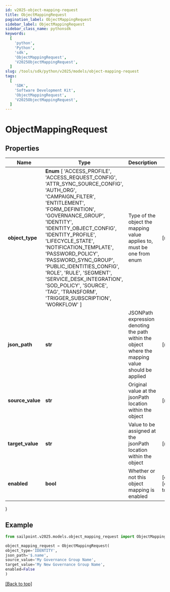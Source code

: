 ```yaml
---
id: v2025-object-mapping-request
title: ObjectMappingRequest
pagination_label: ObjectMappingRequest
sidebar_label: ObjectMappingRequest
sidebar_class_name: pythonsdk
keywords:
  [
    'python',
    'Python',
    'sdk',
    'ObjectMappingRequest',
    'V2025ObjectMappingRequest',
  ]
slug: /tools/sdk/python/v2025/models/object-mapping-request
tags:
  [
    'SDK',
    'Software Development Kit',
    'ObjectMappingRequest',
    'V2025ObjectMappingRequest',
  ]
---
```


# ObjectMappingRequest

## Properties

| Name | Type | Description | Notes |
| --- | --- | --- | --- |
| **object_type** | **Enum** [ 'ACCESS_PROFILE', 'ACCESS_REQUEST_CONFIG', 'ATTR_SYNC_SOURCE_CONFIG', 'AUTH_ORG', 'CAMPAIGN_FILTER', 'ENTITLEMENT', 'FORM_DEFINITION', 'GOVERNANCE_GROUP', 'IDENTITY', 'IDENTITY_OBJECT_CONFIG', 'IDENTITY_PROFILE', 'LIFECYCLE_STATE', 'NOTIFICATION_TEMPLATE', 'PASSWORD_POLICY', 'PASSWORD_SYNC_GROUP', 'PUBLIC_IDENTITIES_CONFIG', 'ROLE', 'RULE', 'SEGMENT', 'SERVICE_DESK_INTEGRATION', 'SOD_POLICY', 'SOURCE', 'TAG', 'TRANSFORM', 'TRIGGER_SUBSCRIPTION', 'WORKFLOW' ] | Type of the object the mapping value applies to, must be one from enum | [required] |
| **json_path** | **str** | JSONPath expression denoting the path within the object where the mapping value should be applied | [required] |
| **source_value** | **str** | Original value at the jsonPath location within the object | [required] |
| **target_value** | **str** | Value to be assigned at the jsonPath location within the object | [required] |
| **enabled** | **bool** | Whether or not this object mapping is enabled | [optional] [default to False] |

}

## Example

```python
from sailpoint.v2025.models.object_mapping_request import ObjectMappingRequest

object_mapping_request = ObjectMappingRequest(
object_type='IDENTITY',
json_path='$.name',
source_value='My Governance Group Name',
target_value='My New Governance Group Name',
enabled=False
)

```

[[Back to top]](#)
